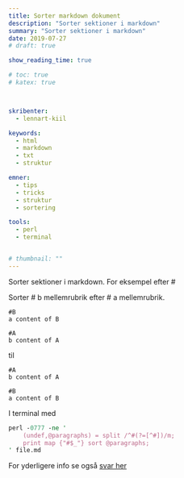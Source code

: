 ```yaml
---
title: Sorter markdown dokument
description: "Sorter sektioner i markdown"
summary: "Sorter sektioner i markdown"
date: 2019-07-27
# draft: true

show_reading_time: true

# toc: true
# katex: true



skribenter:
  - lennart-kiil

keywords:
  - html
  - markdown
  - txt
  - struktur

emner:
  - tips
  - tricks
  - struktur
  - sortering

tools:
  - perl
  - terminal


# thumbnail: ""
---
```


Sorter sektioner i markdown. For eksempel efter #

Sorter # b mellemrubrik efter # a mellemrubrik.

```
#B
a content of B

#A
b content of A
```

til

```
#A
b content of A

#B
a content of B
```

I terminal med

```perl
perl -0777 -ne '
    (undef,@paragraphs) = split /^#(?=[^#])/m;
    print map {"#$_"} sort @paragraphs;
' file.md
```


For yderligere info se også [svar her](https://stackoverflow.com/questions/25351917/sort-markdown-file-by-heading)
